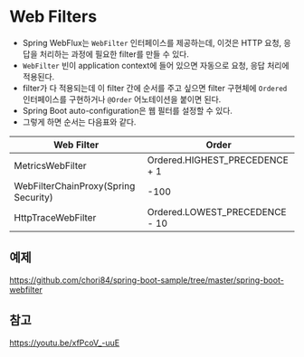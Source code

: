 # Web Filters

- Spring WebFlux는 ```WebFilter``` 인터페이스를 제공하는데, 이것은 HTTP 요청, 응답을 처리하는 과정에 필요한 filter를 만들 수 있다.
- ```WebFilter``` 빈이 application context에 들어 있으면 자동으로 요청, 응답 처리에 적용된다.
- filter가 다 적용되는데 이 filter 간에 순서를 주고 싶으면 filter 구현체에 ```Ordered``` 인터페이스를 구현하거나
```@Order``` 어노테이션을 붙이면 된다.
- Spring Boot auto-configuration은 웹 필터를 설정할 수 있다.
- 그렇게 하면 순서는 다음표와 같다.

|Web Filter|Order|
|----------|-----|
|MetricsWebFilter|Ordered.HIGHEST_PRECEDENCE + 1|
|WebFilterChainProxy(Spring Security)|-100|
|HttpTraceWebFilter|Ordered.LOWEST_PRECEDENCE - 10|

## 예제
https://github.com/chori84/spring-boot-sample/tree/master/spring-boot-webfilter

## 참고
https://youtu.be/xfPcoV_-uuE